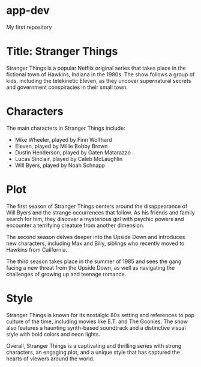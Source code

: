 # app-dev
My first repository

# Title: Stranger Things

Stranger Things is a popular Netflix original series that takes place in the fictional town of Hawkins, Indiana in the 1980s. The show follows a group of kids, including the telekinetic Eleven, as they uncover supernatural secrets and government conspiracies in their small town.

# Characters
The main characters in Stranger Things include:

- Mike Wheeler, played by Finn Wolfhard
- Eleven, played by Millie Bobby Brown
- Dustin Henderson, played by Gaten Matarazzo
- Lucas Sinclair, played by Caleb McLaughlin
- Will Byers, played by Noah Schnapp
# Plot
The first season of Stranger Things centers around the disappearance of Will Byers and the strange occurrences that follow. As his friends and family search for him, they discover a mysterious girl with psychic powers and encounter a terrifying creature from another dimension.

The second season delves deeper into the Upside Down and introduces new characters, including Max and Billy, siblings who recently moved to Hawkins from California.

The third season takes place in the summer of 1985 and sees the gang facing a new threat from the Upside Down, as well as navigating the challenges of growing up and teenage romance.

# Style
Stranger Things is known for its nostalgic 80s setting and references to pop culture of the time, including movies like E.T. and The Goonies. The show also features a haunting synth-based soundtrack and a distinctive visual style with bold colors and neon lights.

Overall, Stranger Things is a captivating and thrilling series with strong characters, an engaging plot, and a unique style that has captured the hearts of viewers around the world.
